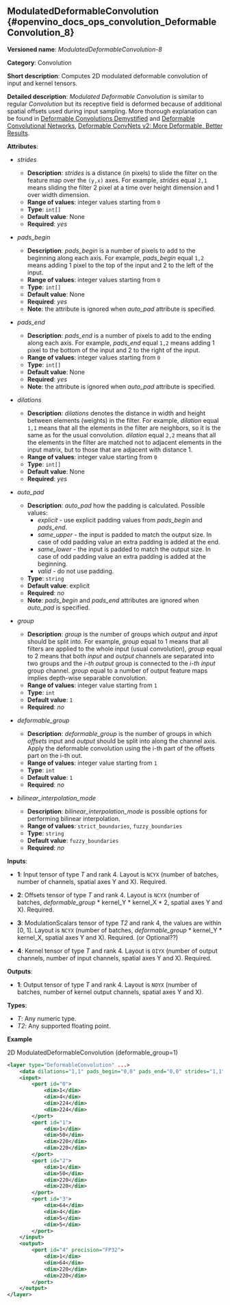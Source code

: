 ## ModulatedDeformableConvolution<a name="ModulatedDeformableConvolution"></a> {#openvino_docs_ops_convolution_DeformableConvolution_8}

**Versioned name**: *ModulatedDeformableConvolution-8*

**Category**: Convolution

**Short description**: Computes 2D modulated deformable convolution of input and kernel tensors.

**Detailed description**: *Modulated Deformable Convolution* is similar to regular *Convolution* but its receptive field is deformed because of additional spatial offsets used during input sampling. More thorough explanation can be found in [Deformable Convolutions Demystified](https://towardsdatascience.com/deformable-convolutions-demystified-2a77498699e8) and [Deformable Convolutional Networks](https://arxiv.org/abs/1703.06211),
[Deformable ConvNets v2: More Deformable, Better Results](https://arxiv.org/pdf/1811.11168.pdf).

**Attributes**:

* *strides*

  * **Description**: *strides* is a distance (in pixels) to slide the filter on the feature map over the `(y,x)` axes. For example, *strides* equal `2,1` means sliding the filter 2 pixel at a time over height dimension and 1 over width dimension.
  * **Range of values**: integer values starting from `0`
  * **Type**: `int[]`
  * **Default value**: None
  * **Required**: *yes*

* *pads_begin*

  * **Description**: *pads_begin* is a number of pixels to add to the beginning along each axis. For example, *pads_begin* equal `1,2` means adding 1 pixel to the top of the input and 2 to the left of the input.
  * **Range of values**: integer values starting from `0`
  * **Type**: `int[]`
  * **Default value**: None
  * **Required**: *yes*
  * **Note**: the attribute is ignored when *auto_pad* attribute is specified.

* *pads_end*

  * **Description**: *pads_end* is a number of pixels to add to the ending along each axis. For example, *pads_end* equal `1,2` means adding 1 pixel to the bottom of the input and 2 to the right of the input.
  * **Range of values**: integer values starting from `0`
  * **Type**: `int[]`
  * **Default value**: None
  * **Required**: *yes*
  * **Note**: the attribute is ignored when *auto_pad* attribute is specified.

* *dilations*

  * **Description**: *dilations* denotes the distance in width and height between elements (weights) in the filter. For example, *dilation* equal `1,1` means that all the elements in the filter are neighbors, so it is the same as for the usual convolution. *dilation* equal `2,2` means that all the elements in the filter are matched not to adjacent elements in the input matrix, but to those that are adjacent with distance 1.
  * **Range of values**: integer value starting from `0`
  * **Type**: `int[]`
  * **Default value**: None
  * **Required**: *yes*

* *auto_pad*

  * **Description**: *auto_pad* how the padding is calculated. Possible values:
    * *explicit* - use explicit padding values from *pads_begin* and *pads_end*.
    * *same_upper* - the input is padded to match the output size. In case of odd padding value an extra padding is added at the end.
    * *same_lower* - the input is padded to match the output size. In case of odd padding value an extra padding is added at the beginning.
    * *valid* - do not use padding.
  * **Type**: `string`
  * **Default value**: explicit
  * **Required**: *no*
  * **Note**: *pads_begin* and *pads_end* attributes are ignored when *auto_pad* is specified.


* *group*

  * **Description**: *group* is the number of groups which *output* and *input* should be split into. For example, *group* equal to 1 means that all filters are applied to the whole input (usual convolution), *group* equal to 2 means that both *input* and *output* channels are separated into two groups and the *i-th output* group is connected to the *i-th input* group channel. *group* equal to a number of output feature maps implies depth-wise separable convolution.
  * **Range of values**: integer value starting from `1`
  * **Type**: `int`
  * **Default value**: `1`
  * **Required**: *no*

* *deformable_group*

  * **Description**: *deformable_group* is the number of groups in which *offsets* input and *output* should be split into along the channel axis. Apply the deformable convolution using the i-th part of the offsets part on the i-th out.
  * **Range of values**: integer value starting from `1`
  * **Type**: `int`
  * **Default value**: `1`
  * **Required**: *no*

* *bilinear_interpolation_mode*

  * **Description**: *bilinear_interpolation_mode* is possible options for performing bilinear interpolation.
  * **Range of values**: `strict_boundaries`, `fuzzy_boundaries` 
  * **Type**: `string`
  * **Default value**: `fuzzy_boundaries`
  * **Required**: *no*
  
**Inputs**:

*   **1**: Input tensor of type *T* and rank 4. Layout is `NCYX` (number of batches, number of channels, spatial axes Y and X). Required.

*   **2**: Offsets tensor of type *T* and rank 4. Layout is `NCYX` (number of batches, *deformable_group* \* kernel_Y \* kernel_X \* 2, spatial axes Y and X). Required.

*   **3**: ModulationScalars tensor of type *T2* and rank 4, the values are within [0, 1]. Layout is `NCYX` (number of batches, *deformable_group* \* kernel_Y \* kernel_X, spatial axes Y and X). Required. (or Optional??)

*   **4**: Kernel tensor of type *T* and rank 4. Layout is `OIYX` (number of output channels, number of input channels, spatial axes Y and X). Required.


**Outputs**:

*   **1**: Output tensor of type *T* and rank 4. Layout is `NOYX` (number of batches, number of kernel output channels, spatial axes Y and X).

**Types**:

* *T*: Any numeric type.
* *T2*: Any supported floating point.
 
**Example**

2D ModulatedDeformableConvolution (deformable_group=1)
```xml
<layer type="DeformableConvolution" ...>
    <data dilations="1,1" pads_begin="0,0" pads_end="0,0" strides="1,1" auto_pad="explicit"  group="1" deformable_group="1"/>
    <input>
        <port id="0">
            <dim>1</dim>
            <dim>4</dim>
            <dim>224</dim>
            <dim>224</dim>
        </port>
        <port id="1">
            <dim>1</dim>
            <dim>50</dim>
            <dim>220</dim>
            <dim>220</dim>
        </port>
        <port id="2">
            <dim>1</dim>
            <dim>50</dim>
            <dim>220</dim>
            <dim>220</dim>
        </port>
        <port id="3">
            <dim>64</dim>
            <dim>4</dim>
            <dim>5</dim>
            <dim>5</dim>
        </port>
    </input>
    <output>
        <port id="4" precision="FP32">
            <dim>1</dim>
            <dim>64</dim>
            <dim>220</dim>
            <dim>220</dim>
        </port>
    </output>
</layer>
```

